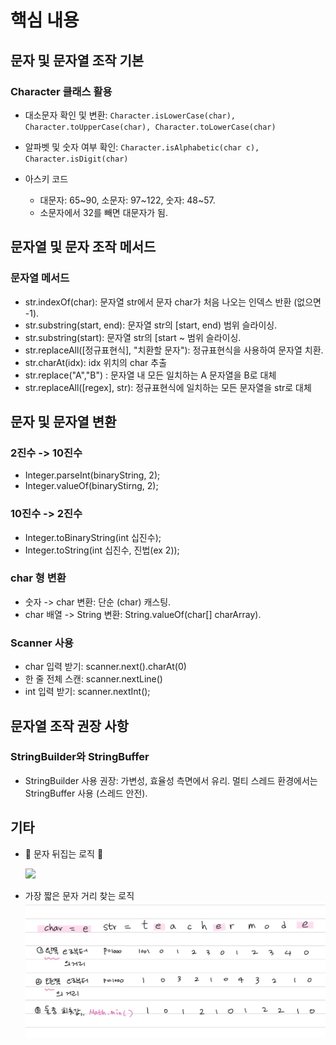 # 핵심 내용

## 문자 및 문자열 조작 기본

### Character 클래스 활용

- 대소문자 확인 및 변환: `Character.isLowerCase(char), Character.toUpperCase(char), Character.toLowerCase(char)`
- 알파벳 및 숫자 여부 확인: `Character.isAlphabetic(char c), Character.isDigit(char)`
- 아스키 코드

  - 대문자: 65~90, 소문자: 97~122, 숫자: 48~57.
  - 소문자에서 32를 빼면 대문자가 됨.

## 문자열 및 문자 조작 메서드

### 문자열 메서드

- str.indexOf(char): 문자열 str에서 문자 char가 처음 나오는 인덱스 반환 (없으면 -1).
- str.substring(start, end): 문자열 str의 [start, end) 범위 슬라이싱.
- str.substring(start): 문자열 str의 [start ~ 범위 슬라이싱.
- str.replaceAll([정규표현식], "치환할 문자"): 정규표현식을 사용하여 문자열 치환.
- str.charAt(idx): idx 위치의 char 추출
- str.replace("A","B") : 문자열 내 모든 일치하는 A 문자열을 B로 대체
- str.replaceAll([regex], str): 정규표현식에 일치하는 모든 문자열을 str로 대체

## 문자 및 문자열 변환

### 2진수 -> 10진수

- Integer.parseInt(binaryString, 2);
- Integer.valueOf(binaryStirng, 2);

### 10진수 -> 2진수

- Integer.toBinaryString(int 십진수);
- Integer.toString(int 십진수, 진법(ex 2));

### char 형 변환

- 숫자 -> char 변환: 단순 (char) 캐스팅.
- char 배열 -> String 변환: String.valueOf(char[] charArray).

### Scanner 사용

- char 입력 받기: scanner.next().charAt(0)
- 한 줄 전체 스캔: scanner.nextLine()
- int 입력 받기: scanner.nextInt();

## 문자열 조작 권장 사항

### StringBuilder와 StringBuffer

- StringBuilder 사용 권장: 가변성, 효율성 측면에서 유리. 멀티 스레드 환경에서는 StringBuffer 사용 (스레드 안전).

## 기타

- 🥰 문자 뒤집는 로직 🥰

  ![](https://velog.velcdn.com/images/zinna_1109/post/be18e69f-aefe-4c8f-ac6c-583a05d56a72/image.png)

- 가장 짧은 문자 거리 찾는 로직
  ![Alt text](image/image.png)
